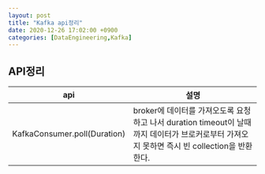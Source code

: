 ```yaml
---
layout: post
title: "Kafka api정리"
date: 2020-12-26 17:02:00 +0900
categories: [DataEngineering,Kafka]
---
```


## API정리

| api | 설명
| -- | --
| KafkaConsumer.poll(Duration) | broker에 데이터를 가져오도록 요청하고 나서 duration timeout이 날때까지 데이터가 브로커로부터 가져오지 못하면 즉시 빈 collection을 반환한다. 
